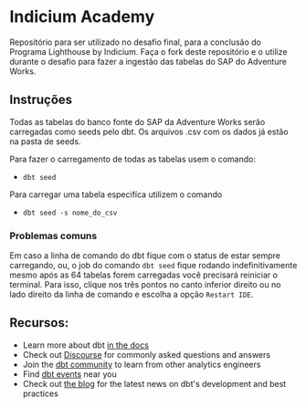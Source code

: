 # Indicium Academy

Repositório para ser utilizado no desafio final, para a conclusão do Programa Lighthouse by Indicium. Faça o fork deste repositório e o utilize durante o desafio para fazer a ingestão das tabelas do SAP do Adventure Works.

## Instruções

Todas as tabelas do banco fonte do SAP da Adventure Works serão carregadas como seeds pelo dbt. Os arquivos .csv com os dados já estão na pasta de seeds.

Para fazer o carregamento de todas as tabelas usem o comando:
- `dbt seed`

Para carregar uma tabela especifíca utilizem o comando
- `dbt seed -s nome_do_csv`

### Problemas comuns

Em caso a linha de comando do dbt fique com o status de estar sempre carregando, ou, o job do comando `dbt seed` fique rodando indefinitivamente mesmo após as 64 tabelas forem carregadas você precisará reiniciar o terminal. Para isso, clique nos três pontos no canto inferior direito ou no lado direito da linha de comando e escolha a opção `Restart IDE`.


## Recursos:
- Learn more about dbt [in the docs](https://docs.getdbt.com/docs/introduction)
- Check out [Discourse](https://discourse.getdbt.com/) for commonly asked questions and answers
- Join the [dbt community](http://community.getbdt.com/) to learn from other analytics engineers
- Find [dbt events](https://events.getdbt.com) near you
- Check out [the blog](https://blog.getdbt.com/) for the latest news on dbt's development and best practices
